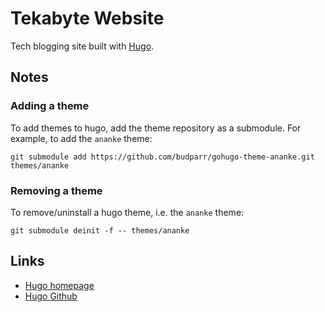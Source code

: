 # Tekabyte Website

Tech blogging site built with [Hugo](https://gohugo.io).

## Notes

### Adding a theme

To add themes to hugo, add the theme repository as a submodule. For example, to add the `ananke` theme:

```shell
git submodule add https://github.com/budparr/gohugo-theme-ananke.git themes/ananke
```

### Removing a theme

To remove/uninstall a hugo theme, i.e. the `ananke` theme:

```shell
git submodule deinit -f -- themes/ananke
```

## Links

- [Hugo homepage](https://gohugo.io)
- [Hugo Github](https://github.com/gohugoio/hugo)
